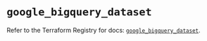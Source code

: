 # `google_bigquery_dataset`

Refer to the Terraform Registry for docs: [`google_bigquery_dataset`](https://registry.terraform.io/providers/hashicorp/google/5.40.0/docs/resources/bigquery_dataset).
